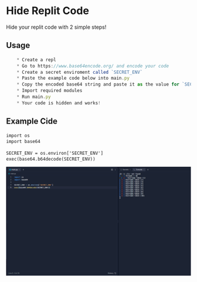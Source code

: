 # Hide Replit Code

Hide your replit code with 2 simple steps!


## Usage

```js
    * Create a repl
    * Go to https://www.base64encode.org/ and encode your code
    * Create a secret enviroment called `SECRET_ENV`
    * Paste the example code below into main.py
    * Copy the encoded base64 string and paste it as the value for `SECRET_ENV`
    * Import required modules
    * Run main.py
    * Your code is hidden and works!
```

## Example Cide
```
import os
import base64

SECRET_ENV = os.environ['SECRET_ENV']
exec(base64.b64decode(SECRET_ENV))
```

![Screenshot](imageHide.png)
